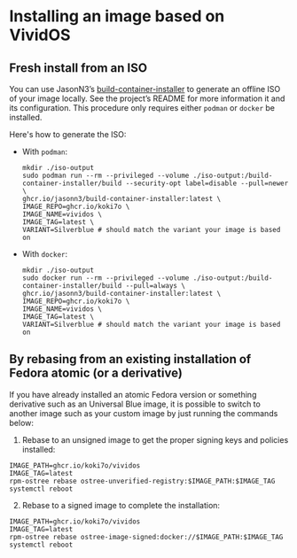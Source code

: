 # Installing an image based on VividOS

## Fresh install from an ISO

You can use JasonN3’s [build-container-installer](https://github.com/JasonN3/build-container-installer) to generate an offline ISO of your image locally. See the project’s README for more information it and its configuration. This procedure only requires either ```podman``` or ```docker``` be installed.

Here's how to generate the ISO:

- With ```podman```:
  ```
  mkdir ./iso-output
  sudo podman run --rm --privileged --volume ./iso-output:/build-container-installer/build --security-opt label=disable --pull=newer \
  ghcr.io/jasonn3/build-container-installer:latest \
  IMAGE_REPO=ghcr.io/koki7o \
  IMAGE_NAME=vividos \
  IMAGE_TAG=latest \
  VARIANT=Silverblue # should match the variant your image is based on
  ```

- With ```docker```:
  ```
  mkdir ./iso-output
  sudo docker run --rm --privileged --volume ./iso-output:/build-container-installer/build --pull=always \
  ghcr.io/jasonn3/build-container-installer:latest \
  IMAGE_REPO=ghcr.io/koki7o \
  IMAGE_NAME=vividos \
  IMAGE_TAG=latest \
  VARIANT=Silverblue # should match the variant your image is based on
  ```
   
## By rebasing from an existing installation of Fedora atomic (or a derivative)

If you have already installed an atomic Fedora version or something derivative such as an Universal Blue image, it is possible to switch to another image such as your custom image by just running the commands below:

1. Rebase to an unsigned image to get the proper signing keys and policies installed:

```
IMAGE_PATH=ghcr.io/koki7o/vividos
IMAGE_TAG=latest
rpm-ostree rebase ostree-unverified-registry:$IMAGE_PATH:$IMAGE_TAG
systemctl reboot
```

2. Rebase to a signed image to complete the installation:

```
IMAGE_PATH=ghcr.io/koki7o/vividos
IMAGE_TAG=latest
rpm-ostree rebase ostree-image-signed:docker://$IMAGE_PATH:$IMAGE_TAG
systemctl reboot
```
